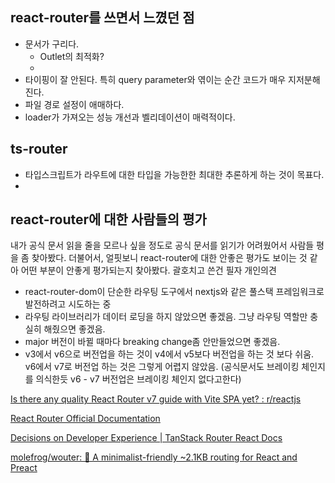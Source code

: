 ## react-router를 쓰면서 느꼈던 점

- 문서가 구리다.
	- Outlet의 최적화?
	- 
- 타이핑이 잘 안된다. 특히 query parameter와 엮이는 순간 코드가 매우 지저분해진다.
- 파일 경로 설정이 애매하다.
- loader가 가져오는 성능 개선과 벨리데이션이 매력적이다.

## ts-router

- 타입스크립트가 라우트에 대한 타입을 가능한한 최대한 추론하게 하는 것이 목표다.
- 



## react-router에 대한 사람들의 평가


내가 공식 문서 읽을 줄을 모르나 싶을 정도로 공식 문서를 읽기가 어려웠어서 사람들 평을 좀 찾아봤다. 더불어서, 얼핏보니 react-router에 대한 안좋은 평가도 보이는 것 같아 어떤 부분이 안좋게 평가되는지 찾아봤다. 괄호치고 쓴건 필자 개인의견

- react-router-dom이 단순한 라우팅 도구에서 nextjs와 같은 풀스택 프레임워크로 발전하려고 시도하는 중
- 라우팅 라이브러리가 데이터 로딩을 하지 않았으면 좋겠음. 그냥 라우팅 역할만 충실히 해줬으면 좋겠음.
- major 버전이 바뀔 때마다 breaking change좀 안만들었으면 좋겠음.
- v3에서 v6으로 버전업을 하는 것이 v4에서 v5보다 버전업을 하는 것 보다 쉬움. v6에서 v7로 버전업 하는 것은 그렇게 어렵지 않았음. (공식문서도 브레이킹 체인지를 의식한듯 v6 - v7 버전업은 브레이킹 체인지 없다고한다)


[Is there any quality React Router v7 guide with Vite SPA yet? : r/reactjs](https://www.reddit.com/r/reactjs/comments/1hco21n/is_there_any_quality_react_router_v7_guide_with/)

[React Router Official Documentation](https://reactrouter.com/)

[Decisions on Developer Experience | TanStack Router React Docs](https://tanstack.com/router/latest/docs/framework/react/decisions-on-dx)

[molefrog/wouter: 🥢 A minimalist-friendly ~2.1KB routing for React and Preact](https://github.com/molefrog/wouter)